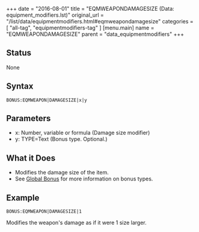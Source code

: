 +++
date = "2016-08-01"
title = "EQMWEAPONDAMAGESIZE (Data: equipment_modifiers.lst)"
original_url = "/list/data/equipmentmodifiers.html#eqmweapondamagesize"
categories = [ "all-tag", "equipmentmodifiers-tag" ]
[menu.main]
    name = "EQMWEAPONDAMAGESIZE"
    parent = "data_equipmentmodifiers"
+++

## Status

None

## Syntax

`BONUS:EQMWEAPON|DAMAGESIZE|x|y`

## Parameters

-   x: Number, variable or formula (Damage
    size modifier)
-   y: TYPE=Text (Bonus type. Optional.)



What it Does
------------

-   Modifies the damage size of the item.
-   See [Global Bonus](/list/global/bonus.html) for more information on
    bonus types.

Example
-------

`BONUS:EQMWEAPON|DAMAGESIZE|1`

Modifies the weapon's damage as if it were 1 size larger.

